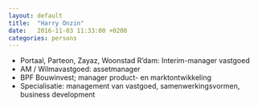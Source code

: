 ```yaml
---
layout: default
title:  "Harry Onzin"
date:   2016-11-03 11:33:00 +0200
categories: persons
---
```


<ul>
	<li>Portaal, Parteon, Zayaz, Woonstad R’dam: Interim-manager vastgoed</li>
	<li>AM / Wilmavastgoed: assetmanager</li>
	<li>BPF Bouwinvest; manager product- en marktontwikkeling</li>
	<li>Specialisatie: management van vastgoed, samenwerkingsvormen, business development</li>
</ul>
